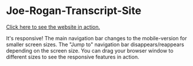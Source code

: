 # Joe-Rogan-Transcript-Site

<a href="https://steph-bot.github.io/Joe-Rogan-Transcript-Site/" target="_blank">Click here to see the website in action.</a>

It's responsive! The main navigation bar changes to the mobile-version for smaller screen sizes. The "Jump to" navigation bar disappears/reappears depending on the screen size. You can drag your browser window to different sizes to see the responsive features in action.


